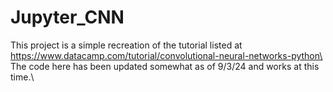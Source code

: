 # Jupyter_CNN

This project is a simple recreation of the tutorial listed at https://www.datacamp.com/tutorial/convolutional-neural-networks-python\
The code here has been updated somewhat as of 9/3/24 and works at this time.\
